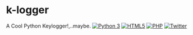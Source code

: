 # k-logger
A Cool Python Keylogger!,..maybe.
[![Python 3](https://img.shields.io/badge/python-3.7-FADA5E.svg?logo=python)](https://www.python.org/) [![HTML5](https://img.shields.io/badge/html-5-orange)](https://html.com) [![PHP](https://img.shields.io/badge/____%20-PHP-blue)](https://www.php.net/) [![Twitter](https://img.shields.io/twitter/follow/NinjaAL104?style=social)](https://twitter.com/NinjaAL104)
